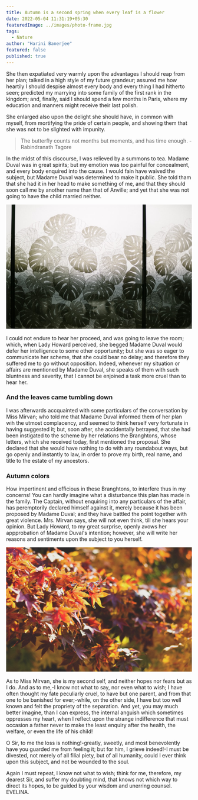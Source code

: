 ```yaml
---
title: Autumn is a second spring when every leaf is a flower
date: 2022-05-04 11:31:19+05:30
featuredImage: ../images/photo-frame.jpg
tags:
  - Nature
author: "Harini Banerjee"
featured: false
published: true
---
```


She then expatiated very warmly upon the advantages I should reap from her plan; talked in a high style of my future grandeur; assured me how heartily I should despise almost every body and every thing I had hitherto seen; predicted my marrying into some family of the first rank in the kingdom; and, finally, said I should spend a few months in Paris, where my education and manners might receive their last polish.

She enlarged also upon the delight she should have, in common with myself, from mortifying the pride of certain people, and showing them that she was not to be slighted with impunity.

> The butterfly counts not months but moments, and has time enough. - Rabindranath Tagore

In the midst of this discourse, I was relieved by a summons to tea. Madame Duval was in great spirits; but my emotion was too painful for concealment, and every body enquired into the cause. I would fain have waived the subject, but Madame Duval was determined to make it public. She told tham that she had it in her head to make something of me, and that they should soon call me by another name than that of Anville; and yet that she was not going to have the child married neither.

![Photo by bady abbas / Unsplash](../images/leaf-silhouette.jpg "Photo by bady abbas / Unsplash")

I could not endure to hear her proceed, and was going to leave the room; which, when Lady Howard perceived, she begged Madame Duval would defer her intelligence to some other opportunity; but she was so eager to communicate her scheme, that she could bear no delay; and therefore they suffered me to go without opposition. Indeed, whenever my situation or affairs are mentioned by Madame Duval, she speaks of them with such bluntness and severity, that I cannot be enjoined a task more cruel than to hear her.

### And the leaves came tumbling down

I was afterwards accquainted with some particulars of the conversation by Miss Mirvan; who told me that Madame Duval informed them of her plan wih the utmost complacency, and seemed to think herself very fortunate in having suggested it; but, soon after, she accidentally betrayed, that she had been instigated to the scheme by her relations the Branghtons, whose letters, which she received today, first mentioned the proposal. She declared that she would have nothing to do with any roundabout ways, but go openly and instantly to law, in order to prove my birth, real name, and title to the estate of my ancestors.

### Autumn colors

How impertinent and officious in these Branghtons, to interfere thus in my concerns! You can hardly imagine what a disturbance this plan has made in the family. The Captain, without enquiring into any particulars of the affair, has peremptorily declared himself against it, merely because it has been proposed by Madame Duval; and they have battled the point together with great violence. Mrs. Mirvan says, she will not even think, till she hears your opinion. But Lady Howard, to my great surprise, openly avows her appprobation of Madame Duval's intention; however, she will write her reasons and sentiments upon the subject to you herself.

![Photo by Dayne Topkin / Unsplash](../images/autmn-leafs.jpg "Photo by Dayne Topkin / Unsplash")

As to Miss Mirvan, she is my second self, and neither hopes nor fears but as I do. And as to me,-I know not what to say, nor even what to wish; I have often thought my fate peculiarly cruel, to have but one parent, and from that one to be banished for ever;-while, on the other side, I have but too well known and felt the propriety of the separation. And yet, you may much better imagine, than I can express, the internal anguish which sometimes oppresses my heart, when I reflect upon the strange indifference that must occasion a father never to make the least enquiry after the health, the welfare, or even the life of his child!

O Sir, to me the loss is nothing!-greatly, sweetly, and most benevolently have you guarded me from feeling it; but for him, I grieve indeed!-I must be divested, not merely of all filial piety, but of all humanity, could I ever think upon this subject, and not be wounded to the soul.

Again I must repeat, I know not what to wish; think for me, therefore, my dearest Sir, and suffer my doubting mind, that knows not which way to direct its hopes, to be guided by your wisdom and unerring counsel. EVELINA.

<!--EndFragment-->
